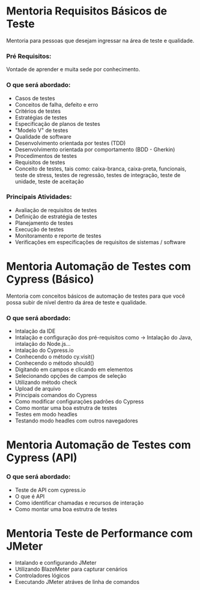 # Mentoria Requisitos Básicos de Teste
Mentoria para pessoas que desejam ingressar na área de teste e qualidade.

### Pré Requisitos:

Vontade de aprender e muita sede por conhecimento.

### O que será abordado:

* Casos de testes
* Conceitos de falha, defeito e erro
* Critérios de testes
* Estratégias de testes
* Especificação de planos de testes
* "Modelo V" de testes
* Qualidade de software
* Desenvolvimento orientada por testes (TDD)
* Desenvolvimento orientada por comportamento (BDD - Gherkin)
* Procedimentos de testes
* Requisitos de testes
* Conceito de testes, tais como: caixa-branca, caixa-preta, funcionais, teste de stress, testes de regressão, testes de integração, teste de unidade, teste de aceitação

### Principais Atividades:

* Avaliação de requisitos de testes
* Definição de estratégia de testes
* Planejamento de testes
* Execução de testes
* Monitoramento e reporte de testes
* Verificações em especificações de requisitos de sistemas / software


# Mentoria Automação de Testes com Cypress (Básico)
Mentoria com conceitos básicos de automação de testes para que você possa subir de nível dentro da área de teste e qualidade.

### O que será abordado:

* Intalação da IDE
* Intalação e configuração dos pré-requisitos como -> Intalação do Java, intalação do Node.js...
* Intalação do Cypress.io
* Conhecendo o método cy.visit()
* Conhecendo o método should()
* Digitando em campos e clicando em elementos
* Selecionando opções de campos de seleção
* Utilizando método check
* Upload de arquivo
* Principais comandos do Cypress
* Como modificar configurações padrões do Cypress
* Como montar uma boa estrutra de testes 
* Testes em modo headles
* Testando modo headles com outros navegadores

# Mentoria Automação de Testes com Cypress (API)

### O que será abordado:

* Teste de API com cypress.io
* O que é API
* Como identificar chamadas e recursos de interação
* Como montar uma boa estrutra de testes

# Mentoria Teste de Performance com JMeter

* Intalando e configurando JMeter
* Utilizando BlazeMeter para capturar cenários
* Controladores lógicos
* Executando JMeter atráves de linha de comandos
